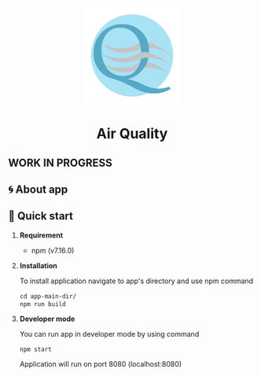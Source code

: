 <p align="center">
        <img alt="Air Quality Logo" src="src/assets/AirQualityLogo.svg" width="200" />
</p>

<h1 align="center">
  Air Quality
</h1>

## WORK IN PROGRESS

## :cyclone: About app

## 🚀 Quick start

1.  **Requirement**

    - npm (v7.16.0)

2.  **Installation**

    To install application navigate to app's directory and use npm command

    ```shell
    cd app-main-dir/
    npm run build
    ```

3.  **Developer mode**

    You can run app in developer mode by using command

    ```shell
    npm start
    ```

    Application will run on port 8080 (localhost:8080)
